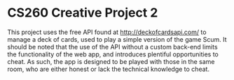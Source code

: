 # CS260 Creative Project 2

This project uses the free API found at http://deckofcardsapi.com/ to manage a deck of cards, used to play a simple version of the game Scum.
It should be noted that the use of the API without a custom back-end limits the functionality of the web app, and introduces plentiful opportunities to cheat.
As such, the app is designed to be played with those in the same room, who are either honest or lack the technical knowledge to cheat. 
